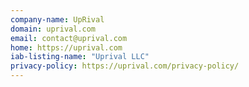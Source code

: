 ```yaml
---
company-name: UpRival
domain: uprival.com
email: contact@uprival.com
home: https://uprival.com
iab-listing-name: "Uprival LLC"
privacy-policy: https://uprival.com/privacy-policy/
---
```




